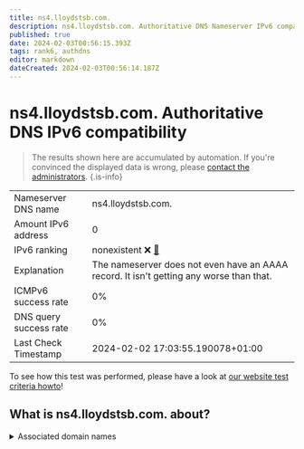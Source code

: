 ```yaml
---
title: ns4.lloydstsb.com.
description: ns4.lloydstsb.com. Authoritative DNS Nameserver IPv6 compatibility
published: true
date: 2024-02-03T00:56:15.393Z
tags: rank6, authdns
editor: markdown
dateCreated: 2024-02-03T00:56:14.187Z
---
```


# ns4.lloydstsb.com. Authoritative DNS IPv6 compatibility

> The results shown here are accumulated by automation. If you're convinced the displayed data is wrong, please [contact the administrators](/howto/chat). 
{.is-info}




|   |   |
| - | - |
| Nameserver DNS name | ns4.lloydstsb.com.
| Amount IPv6 address | 0
| IPv6 ranking | nonexistent :x: [🔗](/howto/ranking) |
| Explanation | The nameserver does not even have an AAAA record. It isn't getting any worse than that. |
| ICMPv6 success rate | 0%|
| DNS query success rate | 0% |
| Last Check Timestamp | 2024-02-02 17:03:55.190078+01:00 |

To see how this test was performed, please have a look at [our website test criteria howto](/howto/testcriteria/authdns)!


## What is ns4.lloydstsb.com. about?






<details>
<summary>Associated domain names</summary>

www.lloydsbankinggroup.com

</details>

